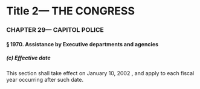 
# Title 2— THE CONGRESS
### CHAPTER 29— CAPITOL POLICE
#### § 1970. Assistance by Executive departments and agencies
##### (c) Effective date

This section shall take effect on January 10, 2002 , and apply to each fiscal year occurring after such date.
